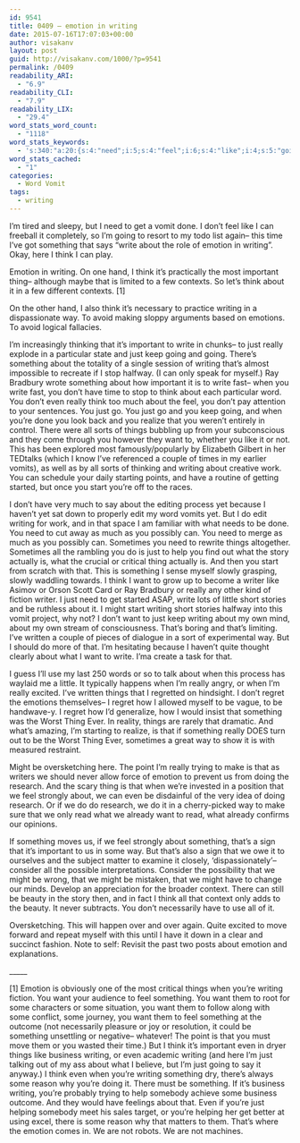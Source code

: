 ```yaml
---
id: 9541
title: 0409 – emotion in writing
date: 2015-07-16T17:07:03+00:00
author: visakanv
layout: post
guid: http://visakanv.com/1000/?p=9541
permalink: /0409
readability_ARI:
  - "6.9"
readability_CLI:
  - "7.9"
readability_LIX:
  - "29.4"
word_stats_word_count:
  - "1118"
word_stats_keywords:
  - 's:340:"a:20:{s:4:"need";i:5;s:4:"feel";i:6;s:4:"like";i:4;s:5:"going";i:5;s:4:"time";i:3;s:5:"write";i:6;s:7:"emotion";i:6;s:7:"writing";i:13;s:5:"think";i:10;s:9:"important";i:5;s:5:"thing";i:5;s:4:"just";i:10;s:6:"really";i:7;s:4:"keep";i:3;s:6:"things";i:6;s:4:"want";i:9;s:5:"start";i:3;s:6:"regret";i:3;s:8:"research";i:3;s:8:"business";i:3;}";'
word_stats_cached:
  - "1"
categories:
  - Word Vomit
tags:
  - writing
---
```

I&#8217;m tired and sleepy, but I need to get a vomit done. I don&#8217;t feel like I can freeball it completely, so I&#8217;m going to resort to my todo list again– this time I&#8217;ve got something that says &#8220;write about the role of emotion in writing&#8221;. Okay, here I think I can play.

Emotion in writing. On one hand, I think it&#8217;s practically the most important thing– although maybe that is limited to a few contexts. So let&#8217;s think about it in a few different contexts. [1]

On the other hand, I also think it&#8217;s necessary to practice writing in a dispassionate way. To avoid making sloppy arguments based on emotions. To avoid logical fallacies. 

I&#8217;m increasingly thinking that it&#8217;s important to write in chunks– to just really explode in a particular state and just keep going and going. There&#8217;s something about the totality of a single session of writing that&#8217;s almost impossible to recreate if I stop halfway. (I can only speak for myself.) Ray Bradbury wrote something about how important it is to write fast– when you write fast, you don&#8217;t have time to stop to think about each particular word. You don&#8217;t even really think too much about the feel, you don&#8217;t pay attention to your sentences. You just go. You just go and you keep going, and when you&#8217;re done you look back and you realize that you weren&#8217;t entirely in control. There were all sorts of things bubbling up from your subconscious and they come through you however they want to, whether you like it or not. This has been explored most famously/popularly by Elizabeth Gilbert in her TEDtalks (which I know I&#8217;ve referenced a couple of times in my earlier vomits), as well as by all sorts of thinking and writing about creative work. You can schedule your daily starting points, and have a routine of getting started, but once you start you&#8217;re off to the races.

I don&#8217;t have very much to say about the editing process yet because I haven&#8217;t yet sat down to properly edit my word vomits yet. But I do edit writing for work, and in that space I am familiar with what needs to be done. You need to cut away as much as you possibly can. You need to merge as much as you possibly can. Sometimes you need to rewrite things altogether. Sometimes all the rambling you do is just to help you find out what the story actually is, what the crucial or critical thing actually is. And then you start from scratch with that. This is something I sense myself slowly grasping, slowly waddling towards. I think I want to grow up to become a writer like Asimov or Orson Scott Card or Ray Bradbury or really any other kind of fiction writer. I just need to get started ASAP, write lots of little short stories and be ruthless about it. I might start writing short stories halfway into this vomit project, why not? I don&#8217;t want to just keep writing about my own mind, about my own stream of consciousness. That&#8217;s boring and that&#8217;s limiting. I&#8217;ve written a couple of pieces of dialogue in a sort of experimental way. But I should do more of that. I&#8217;m hesitating because I haven&#8217;t quite thought clearly about what I want to write. I&#8217;ma create a task for that. 

I guess I&#8217;ll use my last 250 words or so to talk about when this process has waylaid me a little. It typically happens when I&#8217;m really angry, or when I&#8217;m really excited. I&#8217;ve written things that I regretted on hindsight. I don&#8217;t regret the emotions themselves– I regret how I allowed myself to be vague, to be handwave-y. I regret how I&#8217;d generalize, how I would insist that something was the Worst Thing Ever. In reality, things are rarely that dramatic. And what&#8217;s amazing, I&#8217;m starting to realize, is that if something really DOES turn out to be the Worst Thing Ever, sometimes a great way to show it is with measured restraint. 

Might be oversketching here. The point I&#8217;m really trying to make is that as writers we should never allow force of emotion to prevent us from doing the research. And the scary thing is that when we&#8217;re invested in a position that we feel strongly about, we can even be disdainful of the very idea of doing research. Or if we do do research, we do it in a cherry-picked way to make sure that we only read what we already want to read, what already confirms our opinions.

If something moves us, if we feel strongly about something, that&#8217;s a sign that it&#8217;s important to us in some way. But that&#8217;s also a sign that we owe it to ourselves and the subject matter to examine it closely, &#8216;dispassionately&#8217;– consider all the possible interpretations. Consider the possibility that we might be wrong, that we might be mistaken, that we might have to change our minds. Develop an appreciation for the broader context. There can still be beauty in the story then, and in fact I think all that context only adds to the beauty. It never subtracts. You don&#8217;t necessarily have to use all of it.

Oversketching. This will happen over and over again. Quite excited to move forward and repeat myself with this until I have it down in a clear and succinct fashion. Note to self: Revisit the past two posts about emotion and explanations.
  
\_____

[1] Emotion is obviously one of the most critical things when you&#8217;re writing fiction. You want your audience to feel something. You want them to root for some characters or some situation, you want them to follow along with some conflict, some journey, you want them to feel something at the outcome (not necessarily pleasure or joy or resolution, it could be something unsettling or negative– whatever! The point is that you must move them or you wasted their time.) But I think it&#8217;s important even in dryer things like business writing, or even academic writing (and here I&#8217;m just talking out of my ass about what I believe, but I&#8217;m just going to say it anyway.) I think even when you&#8217;re writing something dry, there&#8217;s always some reason why you&#8217;re doing it. There must be something. If it&#8217;s business writing, you&#8217;re probably trying to help somebody achieve some business outcome. And they would have feelings about that. Even if you&#8217;re just helping somebody meet his sales target, or you&#8217;re helping her get better at using excel, there is some reason why that matters to them. That&#8217;s where the emotion comes in. We are not robots. We are not machines.